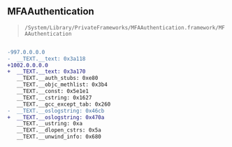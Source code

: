 ## MFAAuthentication

> `/System/Library/PrivateFrameworks/MFAAuthentication.framework/MFAAuthentication`

```diff

-997.0.0.0.0
-  __TEXT.__text: 0x3a118
+1002.0.0.0.0
+  __TEXT.__text: 0x3a170
   __TEXT.__auth_stubs: 0xe80
   __TEXT.__objc_methlist: 0x3b4
   __TEXT.__const: 0x5e1e1
   __TEXT.__cstring: 0x1627
   __TEXT.__gcc_except_tab: 0x260
-  __TEXT.__oslogstring: 0x46cb
+  __TEXT.__oslogstring: 0x470a
   __TEXT.__ustring: 0xa
   __TEXT.__dlopen_cstrs: 0x5a
   __TEXT.__unwind_info: 0x680

```
